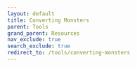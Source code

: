 ```yaml
---
layout: default
title: Converting Monsters
parent: Tools
grand_parent: Resources
nav_exclude: true
search_exclude: true
redirect_to: /tools/converting-monsters
---
```

